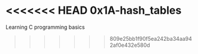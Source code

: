 <<<<<<< HEAD
0x1A-hash_tables
=======
Learning C programming basics
>>>>>>> 809e25bb1f90f5ea242ba34aa942af0e432e580d
